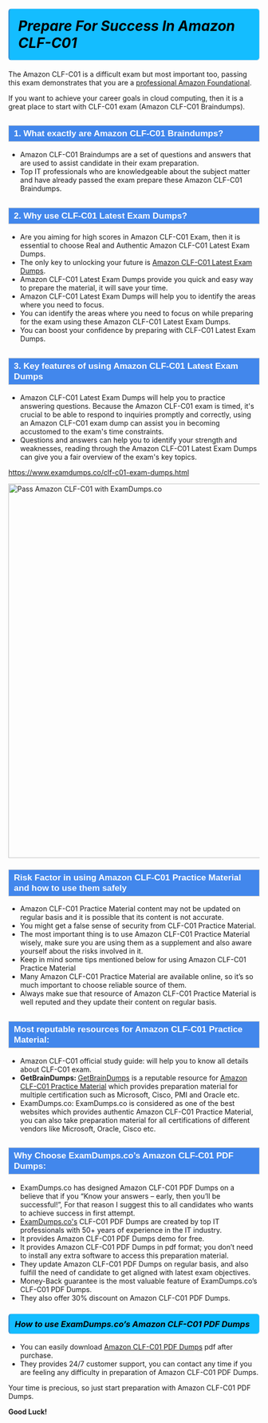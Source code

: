 <h1>                <strong><span style="display: block; color: #000000; background: #14BDFF; border: 0.5px solid #AED6F1; border-left: 3px solid #3498DB; padding: .6em; border-radius: 6px;">                     <em>Prepare For Success In Amazon CLF-C01</em>                </span></strong>            </h1>                                    <p>The Amazon CLF-C01 is a difficult exam but most important too, passing this exam demonstrates that you are a <a href="https://www.examdumps.co/amazon-foundational-exam-dumps.html">professional Amazon Foundational</a>.</p>                        <p>If you want to achieve your career goals in cloud computing, then it is a great place to start with CLF-C01 exam (Amazon CLF-C01 <span class="exam_variation">Braindumps</span>).</p>                        <h2 style="background: #4287ec; border: 1px solid #cccccc; padding: 5px 10px;">                <span style="color: #ffffff;">                    <span style="font-size: 11pt;">                        <span style="line-height: normal;">                            <span style="font-family: Calibri,sans-serif;">                                <strong>                                    <span style="font-size: 13.0pt;">1. What exactly are Amazon CLF-C01 <span class="exam_variation">Braindumps</span>?</span>                                </strong>                            </span>                        </span>                    </span>                </span>            </h2>                        <ul>                <li>Amazon CLF-C01 <span class="exam_variation">Braindumps</span> are a set of questions and answers that are used to assist candidate in their exam preparation.</li>                <li>Top IT professionals who are knowledgeable about the subject matter and have already passed the exam prepare these Amazon CLF-C01 <span class="exam_variation">Braindumps</span>.</li>            </ul>                        <h2 style="background: #4287ec; border: 1px solid #cccccc; padding: 5px 10px;">                <span style="color: #ffffff;">                    <span style="font-size: 11pt;">                        <span style="line-height: normal;">                            <span style="font-family: Calibri,sans-serif;">                                <strong>                                    <span style="font-size: 13.0pt;">2. Why use CLF-C01 <span class="exam_variation2">Latest Exam Dumps</span>?</span>                                </strong>                            </span>                        </span>                    </span>                </span>            </h2>                        <ul>                <li>Are you aiming for high scores in Amazon CLF-C01 Exam, then it is essential to choose Real and Authentic Amazon CLF-C01 <span class="exam_variation2">Latest Exam Dumps</span>. </li>                <li>The only key to unlocking your future is <a href="https://www.examdumps.co/clf-c01-exam-dumps.html">Amazon CLF-C01 <span class="exam_variation2">Latest Exam Dumps</span></a>.</li>                <li>Amazon CLF-C01 <span class="exam_variation2">Latest Exam Dumps</span> provide you quick and easy way to prepare the material, it will save your time. </li>                <li>Amazon CLF-C01 <span class="exam_variation2">Latest Exam Dumps</span> will help you to identify the areas where you need to focus.</li>                <li>You can identify the areas where you need to focus on while preparing for the exam using these Amazon CLF-C01 <span class="exam_variation2">Latest Exam Dumps</span>.</li>                <li>You can boost your confidence by preparing with CLF-C01 <span class="exam_variation2">Latest Exam Dumps</span>.</li>            </ul>                        <h2 style="background: #4287ec; border: 1px solid #cccccc; padding: 5px 10px;">                <span style="color: #ffffff;">                    <span style="font-size: 11pt;">                        <span style="line-height: normal;">                            <span style="font-family: Calibri,sans-serif;">                                <strong>                                    <span style="font-size: 13.0pt;">3. Key features of using Amazon CLF-C01 <span class="exam_variation2">Latest Exam Dumps</span></span>                                </strong>                            </span>                        </span>                    </span>                </span>            </h2>                        <ul>                <li>Amazon CLF-C01 <span class="exam_variation2">Latest Exam Dumps</span> will help you to practice answering questions. Because the Amazon CLF-C01 exam is timed, it's crucial to be able to                 respond to inquiries promptly and correctly, using an Amazon CLF-C01 exam dump                 can assist you in becoming accustomed to the exam's time constraints.</li>                <li>Questions and answers can help you to identify your strength and weaknesses, reading through the Amazon CLF-C01 <span class="exam_variation2">Latest Exam Dumps</span>                 can give you a fair overview of the exam's key topics.</li>            </ul>                        <p><a href="https://www.examdumps.co/clf-c01-exam-dumps.html">https://www.examdumps.co/clf-c01-exam-dumps.html</a></p>                        <p><a href="https://www.examdumps.co/"><img src="https://www.examdumps.co//images/banners/big-sale-20-percent-discount-offer-examdumps.jpg" class="postImage" alt="Pass Amazon CLF-C01 with ExamDumps.co" width="750"></a></p>                                        <h3 style="background: #4287ec; border: 1px solid #cccccc; padding: 5px 10px;">                <span style="color: #ffffff;">                    <span style="font-size: 11pt;">                        <span style="line-height: normal;">                            <span style="font-family: Calibri,sans-serif;">                                <strong>                                    <span style="font-size: 13.0pt;">Risk Factor in using Amazon CLF-C01 <span class="exam_variation3">Practice Material</span> and how to use them safely</span>                                </strong>                            </span>                        </span>                    </span>                </span>            </h3>                        <ul>                <li>Amazon CLF-C01 <span class="exam_variation3">Practice Material</span> content may not be updated on regular basis and it is possible that its content is not accurate.</li>                <li>You might get a false sense of security from CLF-C01 <span class="exam_variation3">Practice Material</span>.</li>                <li>The most important thing is to use Amazon CLF-C01 <span class="exam_variation3">Practice Material</span> wisely, make sure you are using them as a supplement and also aware yourself about the risks involved in it.</li>                <li>Keep in mind some tips mentioned below for using Amazon CLF-C01 <span class="exam_variation3">Practice Material</span></li>                <li>Many Amazon CLF-C01 <span class="exam_variation3">Practice Material</span> are available online, so it’s so much important to choose reliable source of them.</li>                <li>Always make sue that resource of Amazon CLF-C01 <span class="exam_variation3">Practice Material</span> is well reputed and they update their content on regular basis.</li>            </ul>                                    <h2 style="background: #4287ec; border: 1px solid #cccccc; padding: 5px 10px;">                <span style="color: #ffffff;">                    <span style="font-size: 11pt;">                        <span style="line-height: normal;">                            <span style="font-family: Calibri,sans-serif;">                                <strong>                                    <span style="font-size: 13.0pt;">Most reputable resources for Amazon CLF-C01 <span class="exam_variation3">Practice Material</span>:</span>                                </strong>                            </span>                        </span>                    </span>                </span>            </h2>                        <ul>                <li>Amazon CLF-C01 official study guide: will help you to know all details about CLF-C01 exam.</li>                <li><strong>GetBrainDumps: </strong> <a href="https://www.getbraindumps.com/">GetBrainDumps</a> is a reputable resource for <a href="https://www.examdumps.co/amazon-exam-dumps.html">Amazon CLF-C01 <span class="exam_variation3">Practice Material</span></a> which provides preparation material for                 multiple certification such as Microsoft, Cisco, PMI and Oracle etc.</li>                <li>ExamDumps.co: ExamDumps.co is considered as one of the best websites which provides authentic Amazon CLF-C01 <span class="exam_variation3">Practice Material</span>, you can also                 take preparation material for all certifications of different vendors like Microsoft, Oracle, Cisco etc.</li>            </ul>                        <h2 style="background: #4287ec; border: 1px solid #cccccc; padding: 5px 10px;">                <span style="color: #ffffff;">                    <span style="font-size: 11pt;">                        <span style="line-height: normal;">                            <span style="font-family: Calibri,sans-serif;">                                <strong>                                    <span style="font-size: 13.0pt;">Why Choose ExamDumps.co’s Amazon CLF-C01 <span class="exam_variation4">PDF Dumps</span>:</span>                                </strong>                            </span>                        </span>                    </span>                </span>            </h2>                        <ul>                <li>ExamDumps.co has designed Amazon CLF-C01 <span class="exam_variation4">PDF Dumps</span> on a believe that if you “Know your answers – early, then you’ll be successful!”, For that reason I suggest this to all candidates who wants to achieve success in first attempt.</li>                <li><a href="https://www.examdumps.co/">ExamDumps.co's</a> CLF-C01 <span class="exam_variation4">PDF Dumps</span> are created by top IT professionals with 50+ years of experience in the IT industry.</li>                <li>It provides Amazon CLF-C01 <span class="exam_variation4">PDF Dumps</span> demo for free. </li>                <li>It provides Amazon CLF-C01 <span class="exam_variation4">PDF Dumps</span> in pdf format; you don’t need to install any extra software to access this preparation material.</li>                <li>They update Amazon CLF-C01 <span class="exam_variation4">PDF Dumps</span> on regular basis, and also fulfill the need of candidate to get aligned with latest exam objectives.</li>                <li>Money-Back guarantee is the most valuable feature of ExamDumps.co’s CLF-C01 <span class="exam_variation4">PDF Dumps</span>. </li>                <li>They also offer 30% discount on Amazon CLF-C01 <span class="exam_variation4">PDF Dumps</span>.</li>            </ul>                        <h3>                <strong>                    <span style="display: block; color: #000000; background: #14BDFF; border: 0.5px solid #AED6F1; border-left: 3px solid #3498DB; padding: .6em; border-radius: 6px;">                        <em>How to use ExamDumps.co’s Amazon CLF-C01 <span class="exam_variation4">PDF Dumps</span></em>                    </span>                </strong>            </h3>                        <ul>                <li>You can easily download <a href="https://www.examdumps.co/clf-c01-exam-dumps.html">Amazon CLF-C01 <span class="exam_variation4">PDF Dumps</span></a> pdf after purchase.</li>                <li>They provides 24/7 customer support, you can contact any time if you are feeling any difficulty in preparation of Amazon CLF-C01 <span class="exam_variation4">PDF Dumps</span>.</li>            </ul>                        <p>Your time is precious, so just start preparation with Amazon CLF-C01 <span class="exam_variation4">PDF Dumps</span>. </p>            <p><strong>Good Luck!</strong></p>        
